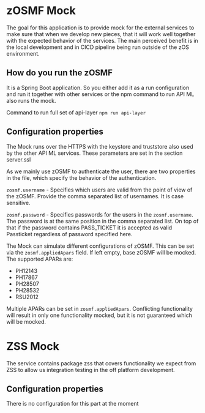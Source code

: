 # zOSMF Mock

The goal for this application is to provide mock for the external services to make sure that when we develop new pieces, that it will work well together with the expected behavior of the services. The main perceived benefit is in the local development and in CICD pipeline being run outside of the zOS environment.

## How do you run the zOSMF

It is a Spring Boot application. So you either add it as a run configuration and run it together with other services or the npm command to run API ML also runs the mock. 

Command to run full set of api-layer `npm run api-layer`

## Configuration properties

The Mock runs over the HTTPS with the keystore and truststore also used by the other API ML services. These parameters are set in the section server.ssl

As we mainly use zOSMF to authenticate the user, there are two properties in the file, which specify the behavior of the authentication. 

`zosmf.username` - Specifies which users are valid from the point of view of the zOSMF. Provide the comma separated list of usernames. It is case sensitive. 

`zosmf.password` - Specifies passwords for the users in the `zosmf.username`. The password is at the same position in the comma separated list. On top of that if the password contains PASS_TICKET it is accepted as valid Passticket regardless of password specified here.

The Mock can simulate different configurations of zOSMF. This can be set via the `zosmf.appliedApars` field. If left empty, base zOSMF will be mocked.
The supported APARs are:
* PH12143
* PH17867
* PH28507
* PH28532
* RSU2012

Multiple APARs can be set in `zosmf.appliedApars`. Conflicting functionality will result in only one functionality mocked, but it is not guaranteed which will be mocked. 

# ZSS Mock

The service contains package zss that covers functionality we expect from ZSS to allow us integration testing in the off platform development.

## Configuration properties

There is no configuration for this part at the moment
